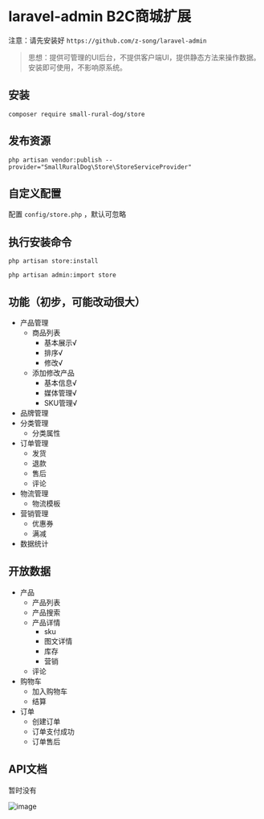 laravel-admin B2C商城扩展
======

注意：请先安装好 `https://github.com/z-song/laravel-admin`

> 思想：提供可管理的UI后台，不提供客户端UI，提供静态方法来操作数据。安装即可使用，不影响原系统。

## 安装
```
composer require small-rural-dog/store
```
## 发布资源
```
php artisan vendor:publish --provider="SmallRuralDog\Store\StoreServiceProvider"
```
## 自定义配置

配置 `config/store.php` ，默认可忽略

## 执行安装命令
```
php artisan store:install

php artisan admin:import store
```

## 功能（初步，可能改动很大）

- 产品管理
    - 商品列表
      - 基本展示√
      - 排序√
      - 修改√
    - 添加修改产品
      - 基本信息√
      - 媒体管理√
      - SKU管理√
- 品牌管理
- 分类管理
  - 分类属性
- 订单管理
    - 发货
    - 退款
    - 售后
    - 评论
- 物流管理
    - 物流模板
- 营销管理
    - 优惠券
    - 满减
- 数据统计

## 开放数据

- 产品
   - 产品列表
   - 产品搜索
   - 产品详情
      - sku
      - 图文详情
      - 库存
      - 营销
   - 评论
- 购物车
    - 加入购物车
    - 结算
- 订单
    - 创建订单
    - 订单支付成功
    - 订单售后

## API文档

暂时没有

![image](https://user-images.githubusercontent.com/5151848/53393898-8e9ec600-39d8-11e9-959d-e3c67fd94e90.png)
